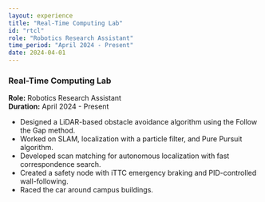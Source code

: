 ```yaml
---
layout: experience
title: "Real-Time Computing Lab"
id: "rtcl"
role: "Robotics Research Assistant"
time_period: "April 2024 - Present"
date: 2024-04-01
---
```


### Real-Time Computing Lab  
**Role:** Robotics Research Assistant  
**Duration:** April 2024 - Present  

- Designed a LiDAR-based obstacle avoidance algorithm using the Follow the Gap method.
- Worked on SLAM, localization with a particle filter, and Pure Pursuit algorithm.
- Developed scan matching for autonomous localization with fast correspondence search.
- Created a safety node with iTTC emergency braking and PID-controlled wall-following.
- Raced the car around campus buildings.

